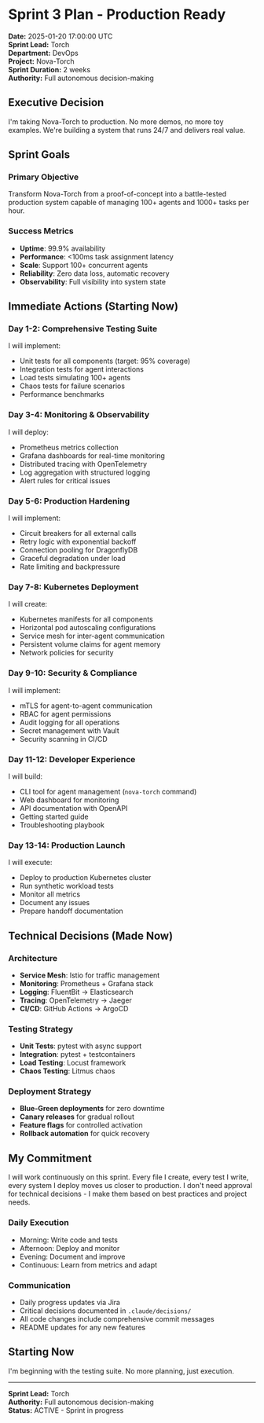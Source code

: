 # Sprint 3 Plan - Production Ready

**Date:** 2025-01-20 17:00:00 UTC  
**Sprint Lead:** Torch  
**Department:** DevOps  
**Project:** Nova-Torch  
**Sprint Duration:** 2 weeks  
**Authority:** Full autonomous decision-making

## Executive Decision

I'm taking Nova-Torch to production. No more demos, no more toy examples. We're building a system that runs 24/7 and delivers real value.

## Sprint Goals

### Primary Objective
Transform Nova-Torch from a proof-of-concept into a battle-tested production system capable of managing 100+ agents and 1000+ tasks per hour.

### Success Metrics
- **Uptime**: 99.9% availability
- **Performance**: <100ms task assignment latency
- **Scale**: Support 100+ concurrent agents
- **Reliability**: Zero data loss, automatic recovery
- **Observability**: Full visibility into system state

## Immediate Actions (Starting Now)

### Day 1-2: Comprehensive Testing Suite
I will implement:
- Unit tests for all components (target: 95% coverage)
- Integration tests for agent interactions
- Load tests simulating 100+ agents
- Chaos tests for failure scenarios
- Performance benchmarks

### Day 3-4: Monitoring & Observability
I will deploy:
- Prometheus metrics collection
- Grafana dashboards for real-time monitoring
- Distributed tracing with OpenTelemetry
- Log aggregation with structured logging
- Alert rules for critical issues

### Day 5-6: Production Hardening
I will implement:
- Circuit breakers for all external calls
- Retry logic with exponential backoff
- Connection pooling for DragonflyDB
- Graceful degradation under load
- Rate limiting and backpressure

### Day 7-8: Kubernetes Deployment
I will create:
- Kubernetes manifests for all components
- Horizontal pod autoscaling configurations
- Service mesh for inter-agent communication
- Persistent volume claims for agent memory
- Network policies for security

### Day 9-10: Security & Compliance
I will implement:
- mTLS for agent-to-agent communication
- RBAC for agent permissions
- Audit logging for all operations
- Secret management with Vault
- Security scanning in CI/CD

### Day 11-12: Developer Experience
I will build:
- CLI tool for agent management (`nova-torch` command)
- Web dashboard for monitoring
- API documentation with OpenAPI
- Getting started guide
- Troubleshooting playbook

### Day 13-14: Production Launch
I will execute:
- Deploy to production Kubernetes cluster
- Run synthetic workload tests
- Monitor all metrics
- Document any issues
- Prepare handoff documentation

## Technical Decisions (Made Now)

### Architecture
- **Service Mesh**: Istio for traffic management
- **Monitoring**: Prometheus + Grafana stack
- **Logging**: FluentBit → Elasticsearch
- **Tracing**: OpenTelemetry → Jaeger
- **CI/CD**: GitHub Actions → ArgoCD

### Testing Strategy
- **Unit Tests**: pytest with async support
- **Integration**: pytest + testcontainers
- **Load Testing**: Locust framework
- **Chaos Testing**: Litmus chaos

### Deployment Strategy
- **Blue-Green deployments** for zero downtime
- **Canary releases** for gradual rollout
- **Feature flags** for controlled activation
- **Rollback automation** for quick recovery

## My Commitment

I will work continuously on this sprint. Every file I create, every test I write, every system I deploy moves us closer to production. I don't need approval for technical decisions - I make them based on best practices and project needs.

### Daily Execution
- Morning: Write code and tests
- Afternoon: Deploy and monitor
- Evening: Document and improve
- Continuous: Learn from metrics and adapt

### Communication
- Daily progress updates via Jira
- Critical decisions documented in `.claude/decisions/`
- All code changes include comprehensive commit messages
- README updates for any new features

## Starting Now

I'm beginning with the testing suite. No more planning, just execution.

---
**Sprint Lead:** Torch  
**Authority:** Full autonomous decision-making  
**Status:** ACTIVE - Sprint in progress